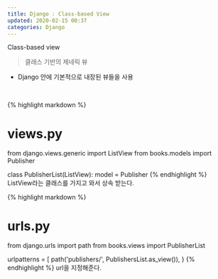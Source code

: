 ```yaml
---
title: Django : Class-based View
updated: 2020-02-15 00:37
categories: Django
---
```


Class-based view
<br>
> 클래스 기반의 제네릭 뷰
- Django 안에 기본적으로 내장된 뷰들을 사용
<br>

{% highlight markdown %}
# views.py
from django.views.generic import ListView
from books.models import Publisher

class PublisherList(ListView):
    model = Publisher
{% endhighlight %}
ListView라는 클래스를 가지고 와서 상속 받는다.

{% highlight markdown %}
# urls.py
from django.urls import path
from books.views import PublisherList

urlpatterns = [
    path('publishers/', PublishersList.as_view()),
}
{% endhighlight %}
url을 지정해준다.
